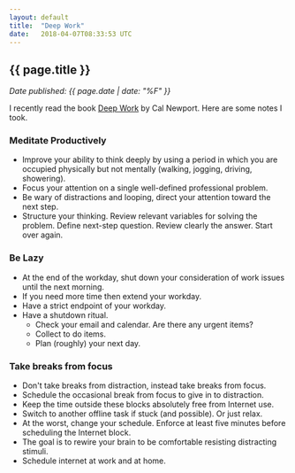 ```yaml
---
layout: default
title:  "Deep Work"
date:   2018-04-07T08:33:53 UTC
---
```


## {{ page.title }}

_Date published: {{ page.date | date: "%F" }}_

I recently read the book [Deep Work](http://calnewport.com/books/deep-work/) by Cal Newport.
Here are some notes I took.

### Meditate Productively

- Improve your ability to think deeply by using a period in which you are occupied physically but not mentally (walking, jogging, driving, showering).
- Focus your attention on a single well-defined professional problem.
- Be wary of distractions and looping, direct your attention toward the next step.
- Structure your thinking.
  Review relevant variables for solving the problem.
  Define next-step question.
  Review clearly the answer.
  Start over again.

### Be Lazy

- At the end of the workday, shut down your consideration of work issues until the next morning.
- If you need more time then extend your workday.
- Have a strict endpoint of your workday.
- Have a shutdown ritual.
    - Check your email and calendar. Are there any urgent items?
    - Collect to do items.
    - Plan (roughly) your next day.

### Take breaks from focus

- Don't take breaks from distraction, instead take breaks from focus.
- Schedule the occasional break from focus to give in to distraction.
- Keep the time outside these blocks absolutely free from Internet use.
- Switch to another offline task if stuck (and possible).
  Or just relax.
- At the worst, change your schedule.
  Enforce at least five minutes before scheduling the Internet block.
- The goal is to rewire your brain to be comfortable resisting distracting stimuli.
- Schedule internet at work and at home.
